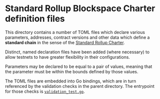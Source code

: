 # Standard Rollup Blockspace Charter definition files
This directory contains a number of TOML files which declare various parameters, addresses, contract versions and other data which define a **standard chain** in the sense of the [Standard Rollup Charter](https://gov.optimism.io/t/season-6-draft-standard-rollup-charter/8135).

Distinct, named declaration files have been added (where necessary) to allow testnets to have greater flexibility in their configurations.

Parameters may be declared to be equal to a pair of values, meaning that the parameter must be within the bounds defined by those values.

The TOML files are embedded into Go bindings, which are in turn referenced by the validation checks in the parent directory. The entrypoint for those checks is [`validation_test.go`](../../ops/internal/validation/versions_test.go).

